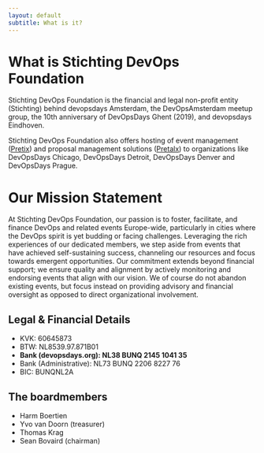 ```yaml
---
layout: default
subtitle: What is it?
---
```


# What is Stichting DevOps Foundation

Stichting DevOps Foundation is the financial and legal non-profit entity (Stichting) behind devopsdays Amsterdam, the DevOpsAmsterdam meetup group, the 10th anniversary of DevOpsDays Ghent (2019), and devopsdays Eindhoven.

Stichting DevOps Foundation also offers hosting of event management ([Pretix](https://pretix.eu)) and proposal management solutions ([Pretalx](https://pretalx.com/p/about/)) to organizations like DevOpsDays Chicago, DevOpsDays Detroit, DevOpsDays Denver and DevOpsDays Prague.

# Our Mission Statement

At Stichting DevOps Foundation, our passion is to foster, facilitate, and finance DevOps and related events Europe-wide, particularly in cities where the DevOps spirit is yet budding or facing challenges. Leveraging the rich experiences of our dedicated members, we step aside from events that have achieved self-sustaining success, channeling our resources and focus towards emergent opportunities. Our commitment extends beyond financial support; we ensure quality and alignment by actively monitoring and endorsing events that align with our vision. We of course do not abandon existing events, but focus instead on providing advisory and financial oversight as opposed to direct organizational involvement.

## Legal & Financial Details

- KVK: 60645873
- BTW: NL8539.97.871B01
- **Bank (devopsdays.org): NL38 BUNQ 2145 1041 35**
- Bank (Administrative): NL73 BUNQ 2206 8227 76
- BIC: BUNQNL2A

## The boardmembers

- Harm Boertien 
- Yvo van Doorn (treasurer)
- Thomas Krag
- Sean Bovaird (chairman)
